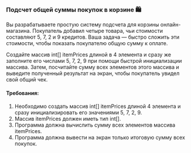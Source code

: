
### Подсчет общей суммы покупок в корзине 🛍️

Вы разрабатываете простую систему подсчета для корзины онлайн-магазина. Покупатель добавил четыре товара, чьи стоимости составляют 5, 7, 2 и 9 кредитов. Ваша задача — быстро сложить эти стоимости, чтобы показать покупателю общую сумму к оплате.

Создайте массив int[] itemPrices длиной в 4 элемента и сразу же заполните его числами 5, 7, 2, 9 при помощи быстрой инициализации массива. Затем, посчитайте сумму всех элементов этого массива и выведите полученный результат на экран, чтобы покупатель увидел свой общий чек.

#### Требования:
1. Необходимо создать массив int[] itemPrices длиной 4 элемента и сразу инициализировать его значениями 5, 7, 2, 9.
2. Массив itemPrices должен иметь тип int[].
3. Программа должна вычислить сумму всех элементов массива itemPrices.
4. Программа должна вывести на экран только итоговую сумму всех покупок.